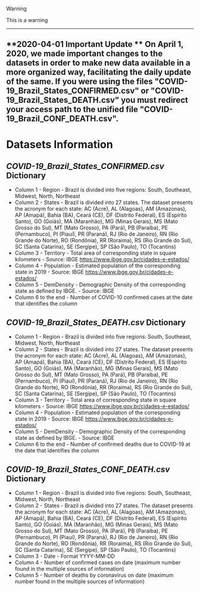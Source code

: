 >[!WARNING]
>This is a warning


---
**2020-04-01 Important Update **
On April 1, 2020, we made important changes to the datasets in order to make new data available in a more organized way, facilitating the daily update of the same. If you were using the files "COVID-19_Brazil_States_CONFIRMED.csv" or "COVID-19_Brazil_States_DEATH.csv" you must redirect your access path to the unified file "COVID-19_Brazil_CONF_DEATH.csv".
---

# Datasets Information

## *COVID-19_Brazil_States_CONFIRMED.csv* Dictionary
* Column 1 - Region - Brazil is divided into five regions: South, Southeast, Midwest, North, Northeast
* Column 2 - States - Brazil is divided into 27 states. The dataset presents the acronym for each state: AC (Acre), AL (Alagoas),   AM (Amazonas), AP (Amapá), Bahia (BA), Ceará (CE), DF (Distrito Federal), ES (Espírito Santo), GO (Goiás), MA (Maranhão), MG (Minas Gerais), MS (Mato Grosso do Sul), MT (Mato Grosso), PA (Pará), PB (Paraíba), PE (Pernambuco), PI (Piauí), PR (Paraná), RJ (Rio de Janeiro), RN (Rio Grande do Norte), RO (Rondônia), RR (Roraima), RS (Rio Grande do Sul), SC (Santa Catarina), SE (Sergipe), SP (São Paulo), TO (Tocantins)
* Column 3 - Territory - Total area of corresponding state in square kilometers - Source: IBGE https://www.ibge.gov.br/cidades-e-estados/
* Column 4 - Population - Estimated population of the corresponding state in 2019 - Source: IBGE https://www.ibge.gov.br/cidades-e-estados/
* Column 5 - DemDensity - Demographic Density of the corresponding state as defined by IBGE. - Source: IBGE
* Column 6 to the end - Number of COVID-10 confirmed cases at the date that identifies the column

## *COVID-19_Brazil_States_DEATH.csv* Dictionary
* Column 1 - Region - Brazil is divided into five regions: South, Southeast, Midwest, North, Northeast
* Column 2 - States - Brazil is divided into 27 states. The dataset presents the acronym for each state: AC (Acre), AL (Alagoas),   AM (Amazonas), AP (Amapá), Bahia (BA), Ceará (CE), DF (Distrito Federal), ES (Espírito Santo), GO (Goiás), MA (Maranhão), MG (Minas Gerais), MS (Mato Grosso do Sul), MT (Mato Grosso), PA (Pará), PB (Paraíba), PE (Pernambuco), PI (Piauí), PR (Paraná), RJ (Rio de Janeiro), RN (Rio Grande do Norte), RO (Rondônia), RR (Roraima), RS (Rio Grande do Sul), SC (Santa Catarina), SE (Sergipe), SP (São Paulo), TO (Tocantins)
* Column 3 - Territory - Total area of corresponding state in square kilometers - Source: IBGE https://www.ibge.gov.br/cidades-e-estados/
* Column 4 - Population - Estimated population of the corresponding state in 2019 - Source: IBGE https://www.ibge.gov.br/cidades-e-estados/
* Column 5 - DemDensity - Demographic Density of the corresponding state as defined by IBGE. - Source: IBGE
* Column 6 to the end - Number of confirmed deaths due to COVID-19 at the date that identifies the column


## *COVID-19_Brazil_States_CONF_DEATH.csv* Dictionary

* Column 1 - Region - Brazil is divided into five regions: South, Southeast, Midwest, North, Northeast
* Column 2 - States - Brazil is divided into 27 states. The dataset presents the acronym for each state: AC (Acre), AL (Alagoas),   AM (Amazonas), AP (Amapá), Bahia (BA), Ceará (CE), DF (Distrito Federal), ES (Espírito Santo), GO (Goiás), MA (Maranhão), MG (Minas Gerais), MS (Mato Grosso do Sul), MT (Mato Grosso), PA (Pará), PB (Paraíba), PE (Pernambuco), PI (Piauí), PR (Paraná), RJ (Rio de Janeiro), RN (Rio Grande do Norte), RO (Rondônia), RR (Roraima), RS (Rio Grande do Sul), SC (Santa Catarina), SE (Sergipe), SP (São Paulo), TO (Tocantins)
* Column 3 - Date - Format YYYY-MM-DD
* Column 4 - Number of confirmed cases on date (maximum number found in the multiple sources of information)
* Column 5 - Number of deaths by coronavirus on date (maximum number found in the multiple sources of information)
